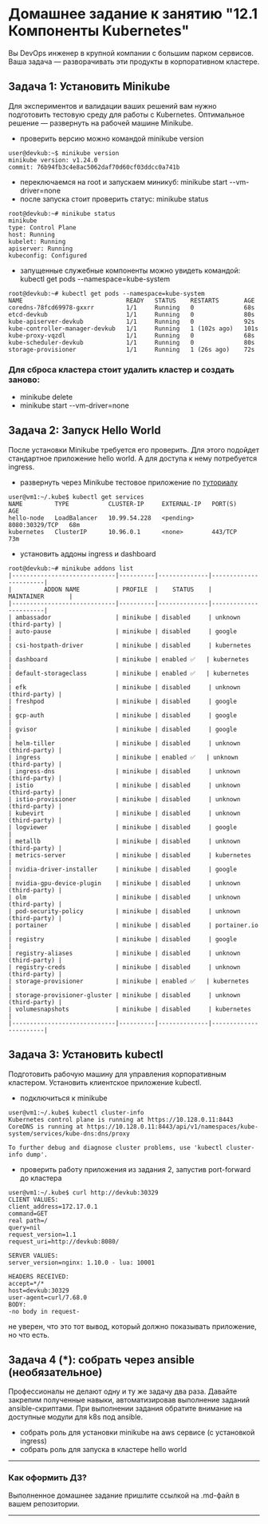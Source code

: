# Домашнее задание к занятию "12.1 Компоненты Kubernetes"

Вы DevOps инженер в крупной компании с большим парком сервисов. Ваша задача — разворачивать эти продукты в корпоративном кластере. 

## Задача 1: Установить Minikube

Для экспериментов и валидации ваших решений вам нужно подготовить тестовую среду для работы с Kubernetes. Оптимальное решение — развернуть на рабочей машине Minikube.

- проверить версию можно командой minikube version
```
user@devkub:~$ minikube version
minikube version: v1.24.0
commit: 76b94fb3c4e8ac5062daf70d60cf03ddcc0a741b
```
- переключаемся на root и запускаем миникуб: minikube start --vm-driver=none
- после запуска стоит проверить статус: minikube status
```
root@devkub:~# minikube status
minikube
type: Control Plane
host: Running
kubelet: Running
apiserver: Running
kubeconfig: Configured
```
- запущенные служебные компоненты можно увидеть командой: kubectl get pods --namespace=kube-system
```
root@devkub:~# kubectl get pods --namespace=kube-system
NAME                             READY   STATUS    RESTARTS       AGE
coredns-78fcd69978-gxxrr         1/1     Running   0              68s
etcd-devkub                      1/1     Running   0              80s
kube-apiserver-devkub            1/1     Running   0              92s
kube-controller-manager-devkub   1/1     Running   1 (102s ago)   101s
kube-proxy-vqzdl                 1/1     Running   0              68s
kube-scheduler-devkub            1/1     Running   0              80s
storage-provisioner              1/1     Running   1 (26s ago)    72s
```
### Для сброса кластера стоит удалить кластер и создать заново:
- minikube delete
- minikube start --vm-driver=none

## Задача 2: Запуск Hello World
После установки Minikube требуется его проверить. Для этого подойдет стандартное приложение hello world. А для доступа к нему потребуется ingress.

- развернуть через Minikube тестовое приложение по [туториалу](https://kubernetes.io/ru/docs/tutorials/hello-minikube/#%D1%81%D0%BE%D0%B7%D0%B4%D0%B0%D0%BD%D0%B8%D0%B5-%D0%BA%D0%BB%D0%B0%D1%81%D1%82%D0%B5%D1%80%D0%B0-minikube)
```
user@vm1:~/.kube$ kubectl get services
NAME         TYPE           CLUSTER-IP     EXTERNAL-IP   PORT(S)          AGE
hello-node   LoadBalancer   10.99.54.228   <pending>     8080:30329/TCP   68m
kubernetes   ClusterIP      10.96.0.1      <none>        443/TCP          73m
```
- установить аддоны ingress и dashboard
```
root@devkub:~# minikube addons list
|-----------------------------|----------|--------------|-----------------------|
|         ADDON NAME          | PROFILE  |    STATUS    |      MAINTAINER       |
|-----------------------------|----------|--------------|-----------------------|
| ambassador                  | minikube | disabled     | unknown (third-party) |
| auto-pause                  | minikube | disabled     | google                |
| csi-hostpath-driver         | minikube | disabled     | kubernetes            |
| dashboard                   | minikube | enabled ✅   | kubernetes            |
| default-storageclass        | minikube | enabled ✅   | kubernetes            |
| efk                         | minikube | disabled     | unknown (third-party) |
| freshpod                    | minikube | disabled     | google                |
| gcp-auth                    | minikube | disabled     | google                |
| gvisor                      | minikube | disabled     | google                |
| helm-tiller                 | minikube | disabled     | unknown (third-party) |
| ingress                     | minikube | enabled ✅   | unknown (third-party) |
| ingress-dns                 | minikube | disabled     | unknown (third-party) |
| istio                       | minikube | disabled     | unknown (third-party) |
| istio-provisioner           | minikube | disabled     | unknown (third-party) |
| kubevirt                    | minikube | disabled     | unknown (third-party) |
| logviewer                   | minikube | disabled     | google                |
| metallb                     | minikube | disabled     | unknown (third-party) |
| metrics-server              | minikube | disabled     | kubernetes            |
| nvidia-driver-installer     | minikube | disabled     | google                |
| nvidia-gpu-device-plugin    | minikube | disabled     | unknown (third-party) |
| olm                         | minikube | disabled     | unknown (third-party) |
| pod-security-policy         | minikube | disabled     | unknown (third-party) |
| portainer                   | minikube | disabled     | portainer.io          |
| registry                    | minikube | disabled     | google                |
| registry-aliases            | minikube | disabled     | unknown (third-party) |
| registry-creds              | minikube | disabled     | unknown (third-party) |
| storage-provisioner         | minikube | enabled ✅   | kubernetes            |
| storage-provisioner-gluster | minikube | disabled     | unknown (third-party) |
| volumesnapshots             | minikube | disabled     | kubernetes            |
|-----------------------------|----------|--------------|-----------------------|
```
## Задача 3: Установить kubectl

Подготовить рабочую машину для управления корпоративным кластером. Установить клиентское приложение kubectl.
- подключиться к minikube
```
user@vm1:~/.kube$ kubectl cluster-info
Kubernetes control plane is running at https://10.128.0.11:8443
CoreDNS is running at https://10.128.0.11:8443/api/v1/namespaces/kube-system/services/kube-dns:dns/proxy

To further debug and diagnose cluster problems, use 'kubectl cluster-info dump'.
```
- проверить работу приложения из задания 2, запустив port-forward до кластера
```
user@vm1:~/.kube$ curl http://devkub:30329
CLIENT VALUES:
client_address=172.17.0.1
command=GET
real path=/
query=nil
request_version=1.1
request_uri=http://devkub:8080/

SERVER VALUES:
server_version=nginx: 1.10.0 - lua: 10001

HEADERS RECEIVED:
accept=*/*
host=devkub:30329
user-agent=curl/7.68.0
BODY:
-no body in request-
```
не уверен, что это тот вывод, который должно показывать приложение, но что есть.

## Задача 4 (*): собрать через ansible (необязательное)

Профессионалы не делают одну и ту же задачу два раза. Давайте закрепим полученные навыки, автоматизировав выполнение заданий  ansible-скриптами. При выполнении задания обратите внимание на доступные модули для k8s под ansible.
 - собрать роль для установки minikube на aws сервисе (с установкой ingress)
 - собрать роль для запуска в кластере hello world
  
  ---

### Как оформить ДЗ?

Выполненное домашнее задание пришлите ссылкой на .md-файл в вашем репозитории.

---
